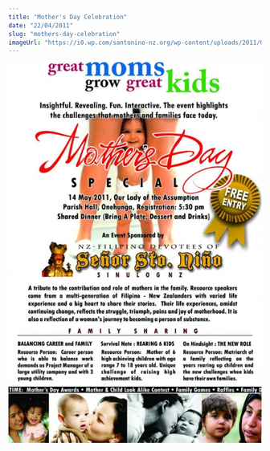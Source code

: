 ```yaml
---
title: "Mother's Day Celebration"
date: "22/04/2011"
slug: "mothers-day-celebration"
imageUrl: "https://i0.wp.com/santonino-nz.org/wp-content/uploads/2011/05/mothersday-flyer4website-761x1024.jpg?resize=629%2C948"
---
```


[![](assets\images\mothersday-flyer4website-761x1024.jpg "mothersday flyer4website")](https://i0.wp.com/santonino-nz.org/wp-content/uploads/2011/05/mothersday-flyer4website.jpg)